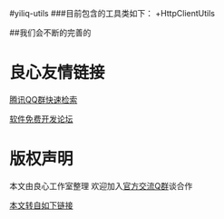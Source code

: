 #yiliq-utils
###目前包含的工具类如下：
+HttpClientUtils

##我们会不断的完善的



 # 良心友情链接

[腾讯QQ群快速检索](http://u.720life.cn/s/8cf73f7c)

[软件免费开发论坛](http://u.720life.cn/s/bbb01dc0)

# 版权声明 

本文由良心工作室整理 欢迎加入[官方交流Q群](https://u.720life.cn/s/f2316816)谈合作

[本文转自如下链接](http://u.720life.cn/g/2e71d0f0a5c601172267ba20d3a43c6efb4d7ff891e4dc4490d4af6406f8f5bf76e8df928ca724ad56a9701f7a2dc31df4e4a67d316fc023653fc5d9263d4038)